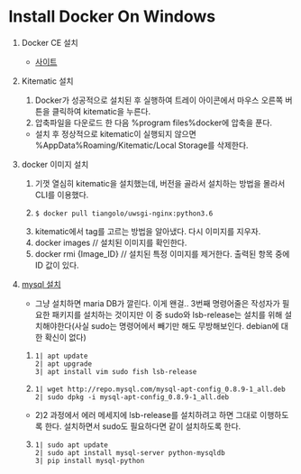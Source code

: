 # Install Docker On Windows

1. Docker CE 설치 
    - [사이트](https://store.docker.com/editions/community/docker-ce-desktop-windows)
2. Kitematic 설치
    1. Docker가 성공적으로 설치된 후 실행하여 트레이 아이콘에서 마우스 오른쪽 버튼을 클릭하여 kitematic을 누른다.
    2. 압축파일을 다운로드 한 다음 %program files%docker에 압축을 푼다.
    * 설치 후 정상적으로 kitematic이 실행되지 않으면 %AppData%Roaming/Kitematic/Local Storage를 삭제한다.

3. docker 이미지 설치
    1. 기껏 열심히 kitematic을 설치했는데, 버전을 골라서 설치하는 방법을 몰라서 CLI를 이용했다.
    2. 
        ```
        $ docker pull tiangolo/uwsgi-nginx:python3.6
        ```
    3. kitematic에서 tag를 고르는 방법을 알아냈다. 다시 이미지를 지우자.
    4. docker images // 설치된 이미지를 확인한다.
    5. docker rmi {Image_ID} // 설치된 특정 이미지를 제거한다. 출력된 항목 중에 ID 값이 있다.

4. [mysql 설치](https://tecadmin.net/install-mysql-server-on-debian9-stretch/)
    * 그냥 설치하면 maria DB가 깔린다. 이게 왠걸.. 3번째 명령어줄은 작성자가 필요한 패키지를 설치하는 것이지만 이 중 sudo와 lsb-release는 설치를 위해 설치해야한다(사실 sudo는 명령어에서 빼기만 해도 무방해보인다. debian에 대한 확신이 없다)
    1)
        ```
        1| apt update 
        2| apt upgrade
        3| apt install vim sudo fish lsb-release
        ```
    2)
        ```
        1| wget http://repo.mysql.com/mysql-apt-config_0.8.9-1_all.deb
        2| sudo dpkg -i mysql-apt-config_0.8.9-1_all.deb
        ```
    - 2)2 과정에서 에러 메세지에 lsb-release를 설치하려고 하면 그대로 이행하도록 한다. 설치하면서 sudo도 필요하다면 같이 설치하도록 한다.
    3)
        ```
        1| sudo apt update 
        2| sudo apt install mysql-server python-mysqldb
        3| pip install mysql-python
        ```
    
